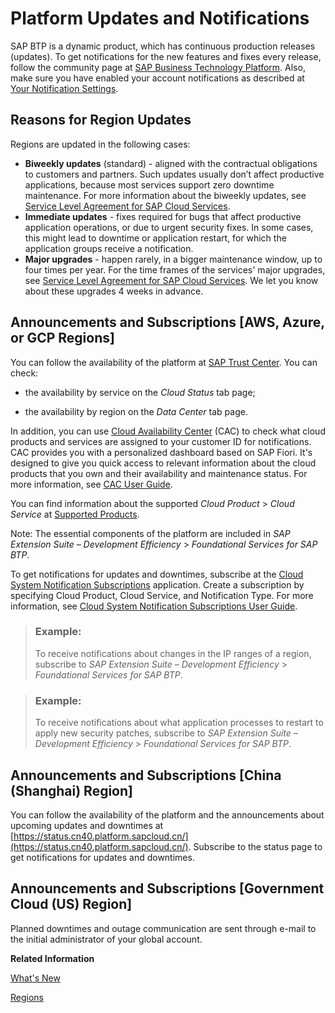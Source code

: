 <!-- loio99070c7bfc0e4f41842bd7c648b7fca7 -->

# Platform Updates and Notifications

SAP BTP is a dynamic product, which has continuous production releases \(updates\). To get notifications for the new features and fixes every release, follow the community page at [SAP Business Technology Platform](https://blogs.sap.com/tags/8077228b-f0b1-4176-ad1b-61a78d61a847/). Also, make sure you have enabled your account notifications as described at [Your Notification Settings](https://community.sap.com/resources/getting-started#your-notification-settings).



## Reasons for Region Updates

Regions are updated in the following cases:

-   **Biweekly updates** \(standard\) - aligned with the contractual obligations to customers and partners. Such updates usually don’t affect productive applications, because most services support zero downtime maintenance. For more information about the biweekly updates, see [Service Level Agreement for SAP Cloud Services](https://www.sap.com/about/agreements/cloud-services.html?search=Service%20Level%20Agreement).
-   **Immediate updates** - fixes required for bugs that affect productive application operations, or due to urgent security fixes. In some cases, this might lead to downtime or application restart, for which the application groups receive a notification.
-   **Major upgrades** - happen rarely, in a bigger maintenance window, up to four times per year. For the time frames of the services' major upgrades, see [Service Level Agreement for SAP Cloud Services](https://www.sap.com/about/agreements/cloud-services.html?search=Service%20Level%20Agreement). We let you know about these upgrades 4 weeks in advance.



## Announcements and Subscriptions \[AWS, Azure, or GCP Regions\]

You can follow the availability of the platform at [SAP Trust Center](https://www.sap.com/about/trust-center/cloud-service-status.html). You can check:

-   the availability by service on the *Cloud Status* tab page;

-   the availability by region on the *Data Center* tab page.


In addition, you can use [Cloud Availability Center](https://support.sap.com/en/my-support/systems-installations/cac.html) \(CAC\) to check what cloud products and services are assigned to your customer ID for notifications. CAC provides you with a personalized dashboard based on SAP Fiori. It's designed to give you quick access to relevant information about the cloud products that you own and their availability and maintenance status. For more information, see [CAC User Guide](https://support.sap.com/content/dam/support/en_us/library/ssp/my-support/systems-installations/cac/cloud-availability-center-user-guide.pdf).

You can find information about the supported *Cloud Product* \> *Cloud Service* at [Supported Products](https://support.sap.com/en/my-support/systems-installations/cac.html/section.html#section).

Note: The essential components of the platform are included in *SAP Extension Suite – Development Efficiency* \> *Foundational Services for SAP BTP*.

To get notifications for updates and downtimes, subscribe at the [Cloud System Notification Subscriptions](https://support.sap.com/en/my-support/systems-installations/cac.html#section_copy_387467770) application. Create a subscription by specifying Cloud Product, Cloud Service, and Notification Type. For more information, see [Cloud System Notification Subscriptions User Guide](https://support.sap.com/content/dam/support/en_us/library/ssp/my-support/systems-installations/cac/csns_user_guide.pdf).

> ### Example:  
> To receive notifications about changes in the IP ranges of a region, subscribe to *SAP Extension Suite – Development Efficiency* \> *Foundational Services for SAP BTP*.

> ### Example:  
> To receive notifications about what application processes to restart to apply new security patches, subscribe to *SAP Extension Suite – Development Efficiency* \> *Foundational Services for SAP BTP*.



## Announcements and Subscriptions \[China \(Shanghai\) Region\]

You can follow the availability of the platform and the announcements about upcoming updates and downtimes at [https://status.cn40.platform.sapcloud.cn/](https://status.cn40.platform.sapcloud.cn/). Subscribe to the status page to get notifications for updates and downtimes.



<a name="loio99070c7bfc0e4f41842bd7c648b7fca7__section_swz_h3k_1mb"/>

## Announcements and Subscriptions \[Government Cloud \(US\) Region\]

Planned downtimes and outage communication are sent through e-mail to the initial administrator of your global account.

**Related Information**  


[What's New](https://help.sap.com/doc/43b304f99a8145809c78f292bfc0bc58/Cloud/en-US/98bf747111574187a7c76f8ced51cfeb.html)

[Regions](../10-concepts/regions-350356d.md "You can deploy applications in different regions. Each region represents a geographical location (for example, Europe, US East) where applications, data, or services are hosted.")

